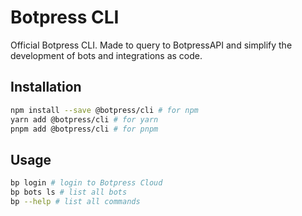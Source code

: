 # Botpress CLI

Official Botpress CLI. Made to query to BotpressAPI and simplify the development of bots and integrations as code.

## Installation

```bash
npm install --save @botpress/cli # for npm
yarn add @botpress/cli # for yarn
pnpm add @botpress/cli # for pnpm
```

## Usage

```bash
bp login # login to Botpress Cloud
bp bots ls # list all bots
bp --help # list all commands
```

<!-- testing CI -->
